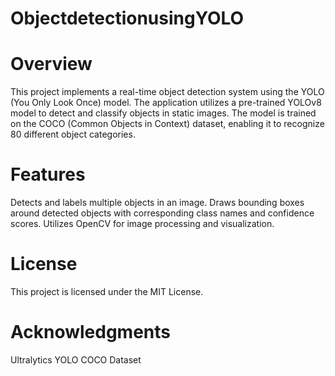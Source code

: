 # ObjectdetectionusingYOLO
# Overview
This project implements a real-time object detection system using the YOLO (You Only Look Once) model. The application utilizes a pre-trained YOLOv8 model to detect and classify objects in static images. The model is trained on the COCO (Common Objects in Context) dataset, enabling it to recognize 80 different object categories.

# Features
Detects and labels multiple objects in an image.
Draws bounding boxes around detected objects with corresponding class names and confidence scores.
Utilizes OpenCV for image processing and visualization.

# License
This project is licensed under the MIT License.

# Acknowledgments
Ultralytics YOLO
COCO Dataset
